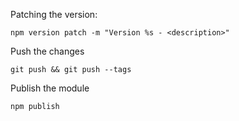 Patching the version:

`npm version patch -m "Version %s - <description>"`

Push the changes

`git push && git push --tags`

Publish the module

`npm publish`